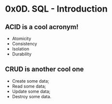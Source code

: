 # 0x0D. SQL - Introduction

## ACID is a cool acronym!
- Atomicity
- Consistency
- Isolation
- Durability
## CRUD is another cool one
- Create some data;
- Read some data;
- Update some data;
- Destroy some data.
